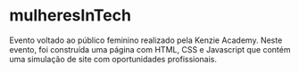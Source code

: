 # mulheresInTech
Evento voltado ao público feminino realizado pela Kenzie Academy. Neste evento, foi construída uma página com HTML, CSS e Javascript que contém uma simulação de site com oportunidades profissionais.
